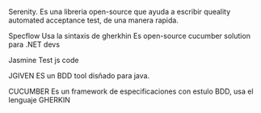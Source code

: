 Serenity.
Es una libreria open-source que ayuda a escribir queality automated acceptance test, de una manera rapida.

Specflow
Usa la sintaxis de gherkhin
Es open-source cucumber solution para .NET devs

Jasmine
Test js code

JGIVEN 
ES un BDD tool disñado para java.

CUCUMBER
Es un framework de especificaciones con estulo BDD, usa el lenguaje GHERKIN